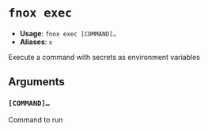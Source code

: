 # `fnox exec`

- **Usage**: `fnox exec [COMMAND]…`
- **Aliases**: `x`

Execute a command with secrets as environment variables

## Arguments

### `[COMMAND]…`

Command to run
